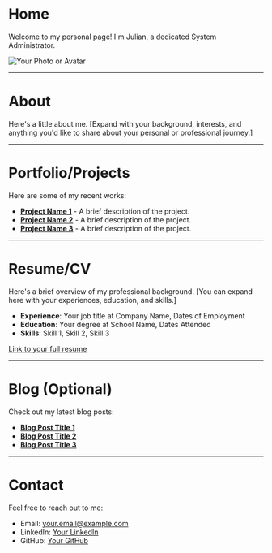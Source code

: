 # Home
Welcome to my personal page! I'm Julian, a dedicated System Administrator.

![Your Photo or Avatar](path_to_your_photo.jpg)

---

# About
Here's a little about me. [Expand with your background, interests, and anything you'd like to share about your personal or professional journey.]

---

# Portfolio/Projects
Here are some of my recent works:

- **[Project Name 1](Project_Link)** - A brief description of the project.
- **[Project Name 2](Project_Link)** - A brief description of the project.
- **[Project Name 3](Project_Link)** - A brief description of the project.

---

# Resume/CV
Here's a brief overview of my professional background. [You can expand here with your experiences, education, and skills.]

- **Experience**: Your job title at Company Name, Dates of Employment
- **Education**: Your degree at School Name, Dates Attended
- **Skills**: Skill 1, Skill 2, Skill 3

[Link to your full resume](path_to_your_resume.pdf)

---

# Blog (Optional)
Check out my latest blog posts:

- **[Blog Post Title 1](Blog_Post_Link)**
- **[Blog Post Title 2](Blog_Post_Link)**
- **[Blog Post Title 3](Blog_Post_Link)**

---

# Contact
Feel free to reach out to me:

- Email: [your.email@example.com](mailto:your.email@example.com)
- LinkedIn: [Your LinkedIn](Your_LinkedIn_Profile)
- GitHub: [Your GitHub](Your_GitHub_Profile)
